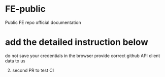 # FE-public
Public FE repo
official documentation

# add the detailed instruction below
do not save your credentials in the browser
provide correct github API client data to us

2. second PR to test CI
